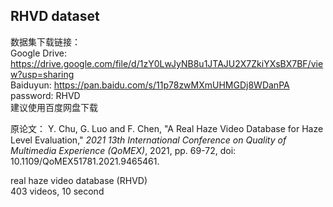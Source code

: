 ## RHVD dataset  
数据集下载链接：  
Google Drive: https://drive.google.com/file/d/1zY0LwJyNB8u1JTAJU2X7ZkiYXsBX7BF/view?usp=sharing  
Baiduyun: https://pan.baidu.com/s/11p78zwMXmUHMGDj8WDanPA  password: RHVD  
建议使用百度网盘下载 

原论文：
Y. Chu, G. Luo and F. Chen, "A Real Haze Video Database for Haze Level Evaluation," *2021 13th International Conference on Quality of Multimedia Experience (QoMEX)*, 2021, pp. 69-72, doi: 10.1109/QoMEX51781.2021.9465461.

real haze video database (RHVD)  
403 videos, 10 second  
